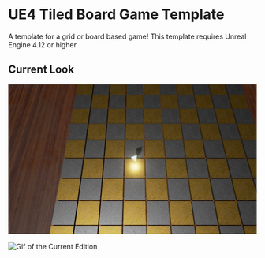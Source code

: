 # UE4 Tiled Board Game Template

A template for a grid or board based game!
This template requires Unreal Engine 4.12 or higher. 

## Current Look

![Screenshot of the Current Edition](https://github.com/calben/UE4-TiledBoardGameTemplate/raw/master/Doc/preview.png)

![Gif of the Current Edition](https://github.com/calben/UE4-TiledBoardGameTemplate/raw/master/Doc/playericondemo.gif)